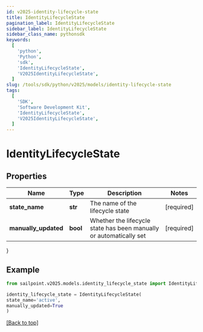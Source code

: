 ```yaml
---
id: v2025-identity-lifecycle-state
title: IdentityLifecycleState
pagination_label: IdentityLifecycleState
sidebar_label: IdentityLifecycleState
sidebar_class_name: pythonsdk
keywords:
  [
    'python',
    'Python',
    'sdk',
    'IdentityLifecycleState',
    'V2025IdentityLifecycleState',
  ]
slug: /tools/sdk/python/v2025/models/identity-lifecycle-state
tags:
  [
    'SDK',
    'Software Development Kit',
    'IdentityLifecycleState',
    'V2025IdentityLifecycleState',
  ]
---
```


# IdentityLifecycleState

## Properties

| Name | Type | Description | Notes |
| --- | --- | --- | --- |
| **state_name** | **str** | The name of the lifecycle state | [required] |
| **manually_updated** | **bool** | Whether the lifecycle state has been manually or automatically set | [required] |

}

## Example

```python
from sailpoint.v2025.models.identity_lifecycle_state import IdentityLifecycleState

identity_lifecycle_state = IdentityLifecycleState(
state_name='active',
manually_updated=True
)

```

[[Back to top]](#)
